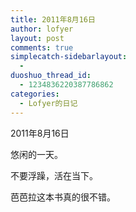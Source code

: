 ```yaml
---
title: 2011年8月16日
author: lofyer
layout: post
comments: true
simplecatch-sidebarlayout:
  - 
duoshuo_thread_id:
  - 1234836220387786862
categories:
  - Lofyer的日记
---
```

2011年8月16日

悠闲的一天。

不要浮躁，活在当下。

芭芭拉这本书真的很不错。
